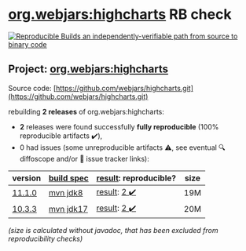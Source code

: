 [org.webjars:highcharts](https://central.sonatype.com/artifact/org.webjars/highcharts/11.1.0/versions) RB check
=======

[![Reproducible Builds](https://reproducible-builds.org/images/logos/rb.svg) an independently-verifiable path from source to binary code](https://reproducible-builds.org/)

## Project: [org.webjars:highcharts](https://central.sonatype.com/artifact/org.webjars/highcharts/11.1.0/versions)

Source code: [https://github.com/webjars/highcharts.git](https://github.com/webjars/highcharts.git)

rebuilding **2 releases** of org.webjars:highcharts:
- **2** releases were found successfully **fully reproducible** (100% reproducible artifacts :heavy_check_mark:),
- 0 had issues (some unreproducible artifacts :warning:, see eventual :mag: diffoscope and/or :memo: issue tracker links):

| version | [build spec](/BUILDSPEC.md) | [result](https://reproducible-builds.org/docs/jvm/): reproducible? | size |
| -- | --------- | ------ | -- |
| [11.1.0](https://central.sonatype.com/artifact/org.webjars/highcharts/11.1.0/pom) | [mvn jdk8](highcharts-11.1.0.buildspec) | [result](highcharts-11.1.0.buildinfo): [2 :heavy_check_mark: ](highcharts-11.1.0.buildcompare) | 19M |
| [10.3.3](https://central.sonatype.com/artifact/org.webjars/highcharts/10.3.3/pom) | [mvn jdk17](highcharts-10.3.3.buildspec) | [result](highcharts-10.3.3.buildinfo): [2 :heavy_check_mark: ](highcharts-10.3.3.buildcompare) | 20M |

<i>(size is calculated without javadoc, that has been excluded from reproducibility checks)</i>
